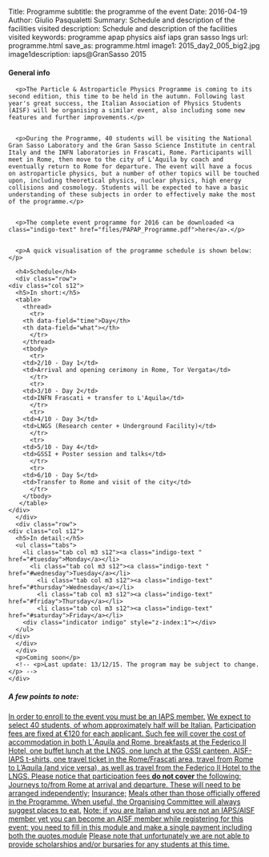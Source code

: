 Title: Programme
subtitle: the programme of the event
Date: 2016-04-19
Author: Giulio Pasqualetti
Summary: Schedule and description of the facilities visited
description: Schedule and description of the facilities visited
keywords: programme apap physics aisf iaps gran sasso lngs
url: programme.html
save_as: programme.html
image1: 2015_day2_005_big2.jpg
image1description: iaps@GranSasso 2015

<!-- buttonfile: LoTprogramme.pdf -->
<!-- buttondescription: PDF programme -->
<div class="section">
  <div class="row">
    <div class="col s12">
      <h4>General info</h4>

	  <p>The Particle & Astroparticle Physics Programme is coming to its second edition, this time to be held in the autumn. Following last year's great success, the Italian Association of Physics Students (AISF) will be organising a similar event, also including some new features and further improvements.</p>


	  <p>During the Programme, 40 students will be visiting the National Gran Sasso Laboratory and the Gran Sasso Science Institute in central Italy and the INFN laboratories in Frascati, Rome. Participants will meet in Rome, then move to the city of L'Aquila by coach and eventually return to Rome for departure. The event will have a focus on astroparticle physics, but a number of other topics will be touched upon, including theoretical physics, nuclear physics, high energy collisions and cosmology. Students will be expected to have a basic understanding of these subjects in order to effectively make the most of the programme.</p>


	  <p>The complete event programme for 2016 can be downloaded <a class="indigo-text" href="files/PAPAP_Programme.pdf">here</a>.</p>


	  <p>A quick visualisation of the programme schedule is shown below:</p>

<!--     </div> -->
<!--   </div> -->
<!-- </div> -->
<!-- <div class="section"> -->
<!--   <div class="row"> -->
<!--     <div class="col s12"> -->
      <h4>Schedule</h4>  
      <div class="row">
	<div class="col s12">
	  <h5>In short:</h5>
	  <table>
	    <thread>
	      <tr>
		<th data-field="time">Day</th>
		<th data-field="what"></th>
	      </tr>
	    </thread>
	    <tbody>
	      <tr>
		<td>2/10 - Day 1</td>
		<td>Arrival and opening cerimony in Rome, Tor Vergata</td>
	      </tr>
	      <tr>
		<td>3/10 - Day 2</td>
		<td>INFN Frascati + transfer to L'Aquila</td>
	      </tr>
	      <tr>
		<td>4/10 - Day 3</td>
		<td>LNGS (Research center + Underground Facility)</td>
	      </tr>
	      <tr>
		<td>5/10 - Day 4</td>
		<td>GSSI + Poster session and talks</td>
	      </tr>
	      <tr>
		<td>6/10 - Day 5</td>
		<td>Transfer to Rome and visit of the city</td>
	      </tr>
	    </tbody>
	   </table>
	</div>
      </div>
      <div class="row">
	<div class="col s12">
	  <h5>In detail:</h5>
	  <ul class="tabs">
	    <li class="tab col m3 s12"><a class="indigo-text " href="#tuesday">Monday</a></li>
	      <li class="tab col m3 s12"><a class="indigo-text " href="#wednesday">Tuesday</a></li>
            <li class="tab col m3 s12"><a class="indigo-text" href="#thursday">Wednesday</a></li>
            <li class="tab col m3 s12"><a class="indigo-text" href="#friday">Thursday</a></li>
            <li class="tab col m3 s12"><a class="indigo-text" href="#saturday">Friday</a></li>	  
	    <div class="indicator indigo" style="z-index:1"></div>
	  </ul>
	</div>
      </div>
      </div>
      <p>Coming soon</p>
      <!-- <p>Last update: 13/12/15. The program may be subject to change.</p> -->
    </div>

<h5>  A few points to note:</h5>

<div class="collection">
  <a href="#!" class="collection-item black-text">In order to enroll to the event you must be an IAPS member.</a>
  <a href="#!" class="collection-item black-text">We expect to select 40 students, of whom approximately half will be Italian.</a>
  <a href="#!" class="collection-item black-text">Participation fees are fixed at €120 for each applicant. Such fee will cover the cost of accommodation in both L`Aquila and Rome, breakfasts at the Federico II Hotel, one buffet lunch at the LNGS, one lunch at the GSSI canteen, AISF-IAPS t-shirts, one travel ticket in the Rome/Frascati area, travel from Rome to L’Aquila (and vice versa), as well as travel from the Federico II Hotel to the LNGS. Please notice that participation fees <b>do not cover</b> the following:</a>
  <a href="#!" class="collection-item black-text indigo lighten-5">Journeys to/from Rome at arrival and departure. These will need to be arranged independently;</a>
  <a href="#!" class="collection-item black-text indigo lighten-5">Insurance;</a>
  <a href="#!" class="collection-item black-text indigo lighten-5">Meals other than those officially offered in the Programme. When useful, the Organising Committee
will always suggest places to eat.</a>
  <a href="http://www.ai-sf.it/joomla/it/membri" class="collection-item black-text">Note: if you are Italian and you are not an IAPS/AISF member yet you can become an AISF member while registering for this event: you need to fill in this module and make a single payment including both the quotes.<span class="badge indigo white-text">module</span></a>
  <a href="#!" class="collection-item black-text">Please note that unfortunately we are not able to provide scholarships and/or bursaries for any students at this time.</a>
</div>

  </div>
  </div>
